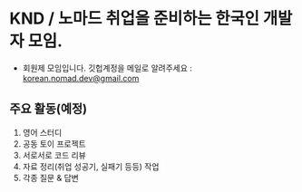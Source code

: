 # KND / 노마드 취업을 준비하는 한국인 개발자 모임.

* 회원제 모임입니다. 깃헙계정을 메일로 알려주세요 : korean.nomad.dev@gmail.com
  
## 주요 활동(예정)

1. 영어 스터디
2. 공동 토이 프로젝트
3. 서로서로 코드 리뷰
4. 자료 정리(취업 성공기, 실패기 등등) 작업
5. 각종 질문 & 답변
